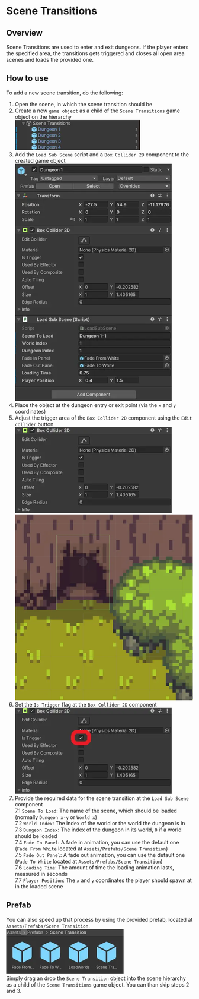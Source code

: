 # Scene Transitions

## Overview

Scene Transitions are used to enter and exit dungeons. If the player enters the specified area, the transitions gets triggered and closes all open area scenes and loads the provided one.

## How to use

To add a new scene transition, do the following:

1. Open the scene, in which the scene transition should be
2. Create a new `game object` as a child of the `Scene Transitions` game object on the hierarchy
![Hierarchy view](assets/scene-transition-hierarchy-view.webp)
3. Add the `Load Sub Scene` script and a `Box Collider 2D` component to the created game object
![Inspector view](assets/scene-transition-inspector-view.webp)
4. Place the object at the dungeon entry or exit point (via the `x` and `y` coordinates)
5. Adjust the trigger area of the `Box Collider 2D` component using the `Edit collider` button
![Collider component](assets/scene-transition-collider-component.webp)
![Example image](assets/scene-transition-example.webp)
6. Set the `Is Trigger` flag at the `Box Collider 2D` component  
![Trigger flag](assets/scene-transition-trigger-flag.webp)
7. Provide the required data for the scene transition at the `Load Sub Scene` component  
7.1 `Scene To Load`: The name of the scene, which should be loaded (normally `Dungeon x-y` or `World x`)  
7.2 `World Index`: The index of the world or the world the dungeon is in  
7.3 `Dungeon Index`: The index of the dungeon in its world, `0` if a world should be loaded  
7.4 `Fade In Panel`: A fade in animation, you can use the default one (`Fade From White` located at `Assets/Prefabs/Scene Transition`)  
7.5 `Fade Out Panel`: A fade out animation, you can use the default one (`Fade To White` located at `Assets/Prefabs/Scene Transition`)  
7.6 `Loading Time`: The amount of time the loading animation lasts, measured in seconds  
7.7 `Player Position`: The `x` and `y` coordinates the player should spawn at in the loaded scene

## Prefab

You can also speed up that process by using the provided prefab, located at `Assets/Prefabs/Scene Transition`.  
![Prefabs](assets/scene-transition-prefabs.webp)  
Simply drag an drop the `Scene Transition` object into the scene hierarchy as a child of the `Scene Transitions` game object.
You can than skip steps 2 and 3.
